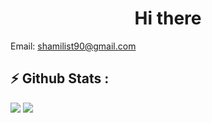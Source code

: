 <h1 align="center">Hi there</h1>

Email: shamilist90@gmail.com


### <h2 align="left">:zap: Github Stats :</h2>

![](http://github-profile-summary-cards.vercel.app/api/cards/repos-per-language?username=Shamilist&theme=default)
![](http://github-profile-summary-cards.vercel.app/api/cards/stats?username=Shamilist&theme=default)


